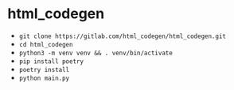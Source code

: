 # html_codegen

- `git clone https://gitlab.com/html_codegen/html_codegen.git`
- `cd html_codegen`
- `python3 -m venv venv && . venv/bin/activate`
- `pip install poetry`
- `poetry install`
- `python main.py`
